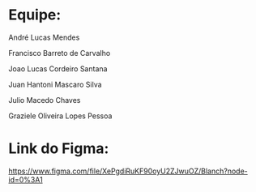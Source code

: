 # Equipe:

André Lucas Mendes

Francisco Barreto de Carvalho

Joao Lucas Cordeiro Santana

Juan Hantoni Mascaro Silva

Julio Macedo Chaves

Graziele Oliveira Lopes Pessoa

# Link do Figma:

https://www.figma.com/file/XePgdiRuKF90oyU2ZJwuOZ/Blanch?node-id=0%3A1
